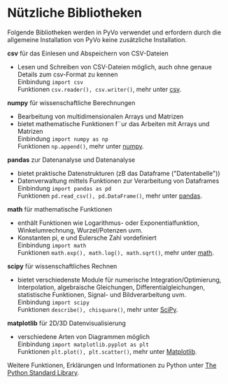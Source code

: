 # Nützliche Bibliotheken

Folgende Bibliotheken werden in PyVo verwendet und erfordern durch die allgemeine Installation von PyVo keine zusätzliche Installation. 

**csv** für das Einlesen und Abspeichern von CSV-Dateien<br> 
- Lesen und Schreiben von CSV-Dateien möglich, auch ohne genaue Details zum csv-Format zu kennen<br> 
Einbindung `import csv`<br> 
Funktionen `csv.reader(), csv.writer()`, mehr unter [csv](https://docs.python.org/3/library/csv.html).

**numpy** für wissenschaftliche Berechnungen
- Bearbeitung von multidimensionalen Arrays und Matrizen
- bietet mathematische Funktionen f¨ur das Arbeiten mit Arrays und Matrizen<br>
Einbindung `import numpy as np`<br>
Funktionen `np.append()`, mehr unter [numpy](https://numpy.org/doc/stable/reference/).

**pandas** zur Datenanalyse und Datenanalyse
- bietet praktische Datenstrukturen (zB das Dataframe ("Datentabelle"))
- Datenverwaltung mittels Funktionen zur Verarbeitung von Dataframes<br>
Einbindung `import pandas as pd`<br>
Funktionen `pd.read_csv(), pd.DataFrame()`, mehr unter [pandas](https://pandas.pydata.org/docs/reference/index.html).


**math** für mathematische Funktionen
- enthält Funktionen wie Logarithmus- oder Exponentialfunktion, Winkelumrechnung, Wurzel/Potenzen uvm.
- Konstanten pi, e und Eulersche Zahl vordefiniert<br>
Einbindung `import math`<br>
Funktionen `math.exp(), math.log(), math.sqrt()`, mehr unter [math](https://docs.python.org/3/library/math.html).

**scipy** für wissenschaftliches Rechnen
- bietet verschiedenste Module für numerische Integration/Optimierung, Interpolation, algebraische Gleichungen, Differentialgleichungen, statistische Funktionen, Signal- und Bildverarbeitung uvm.<br>
Einbindung `import scipy`<br>
Funktionen `describe(), chisquare()`, mehr unter [SciPy](https://docs.scipy.org/doc/scipy/tutorial/general.html).

**matplotlib** für 2D/3D Datenvisualisierung
- verschiedene Arten von Diagrammen möglich<br>
Einbindung `import matplotlib.pyplot as plt`<br>
Funktionen `plt.plot(), plt.scatter()`, mehr unter [Matplotlib](https://matplotlib.org/3.1.1/api/pyplot_summary.html).


Weitere Funktionen, Erklärungen und Informationen zu Python unter [The Python Standard Library](https://docs.python.org/3/library/).